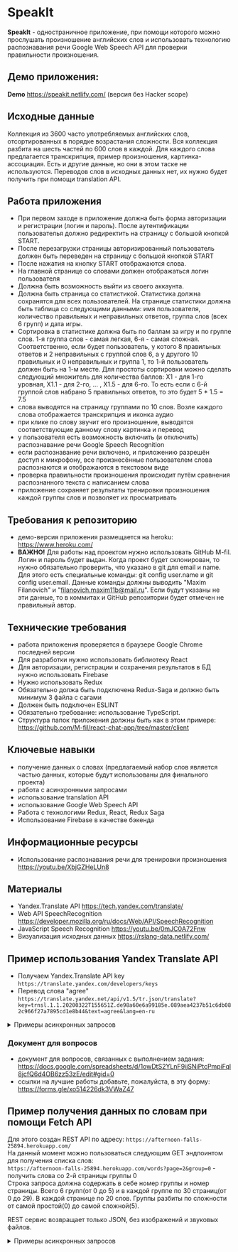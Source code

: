 # SpeakIt

**SpeakIt** - одностраничное приложение, при помощи которого можно прослушать произношение английских слов и использовать технологию распознавания речи Google Web Speech API для проверки правильности произношения.

## Демо приложения:
**Demo** https://speakit.netlify.com/ (версия без Hacker scope)

## Исходные данные

Коллекция из 3600 часто употребляемых английских слов, отсортированных в порядке возрастания сложности. Вся коллекция разбита на шесть частей по 600 слов в каждой. Для каждого слова предлагается транскрипция, пример произношения, картинка-ассоциация. Есть и другие данные, но они в этом таске не используются. Переводов слов в исходных данных нет, их нужно будет получить при помощи translation API. 

## Работа приложения
- При первом заходе в приложение должна быть форма авторизации и регистрации (логин и пароль). После аутентификации пользователья должно редиректить на страницу с большой кнопкой START.
- После перезагрузки страницы авторизированный пользователь должен быть переведен на страницу с большой кнопкой START
- После нажатия на кнопку START отображаются слова.
- На главной странице со словами должен отображаться логин пользователя
- Должна быть возможность выйти из своего аккаунта.
- Должна быть страница со статистикой. Статистика должна сохранятся для всех пользователей. На странице статистики должна быть таблица со следующими данными: имя пользователя, количество правильных и неправильных ответов, группа слов (всех 6 групп) и дата игры.
- Сортировка в статистике должна быть по баллам за игру и по группе слов. 1-я группа слов - самая легкая, 6-я - самая сложная. Соответственно, если будет пользователь, у котого 8 правильных ответов и 2 неправильных с группой слов 6, а у другого 10 правильных и 0 неправильных и группа 1, то 1-й пользователь должен быть на 1-м месте. Для простоты сортировки можно сделать следующий множитель для количества баллов: Х1 - для 1-го уровная, Х1.1 - для 2-го, ... , Х1.5 - для 6-го. То есть если с 6-й группой слов набрано 5 правильных ответов, то это будет 5 * 1.5 = 7.5
- слова выводятся на страницу группами по 10 слов. Возле каждого слова отображается транскрипция и иконка аудио  
- при клике по слову звучит его произношение, выводятся соответствующие данному слову картинка и перевод 
- у пользователя есть возможность включить (и отключить) распознавание речи Google Speech Recognition
- если распознавание речи включено, и приложению разрешён доступ к микрофону, все произнесённые пользователем слова распознаются и отображаются в текстовом виде
- проверка правильности произношения происходит путём сравнения распознанного текста с написанием слова
- приложение сохраняет результаты тренировки произношения каждой группы слов и позволяет их просматривать

## Требования к репозиторию
- демо-версия приложения размещается на heroku: https://www.heroku.com/
- **ВАЖНО!** Для работы над проектом нужно использовать GitHub M-fil. Логин и пароль будет выдан. Когда проект будет склонирован, то нужно обязательно проверить, что указано в git для email и name. Для этого есть специальные команды: git config user.name и git config user.email. Данные команды должны выводить "Maxim Filanovich" и "filanovich.maxim11b@mail.ru". Если будут указаны не эти данные, то в коммитах и GitHub репозитории будет отмечен не правильный автор.

## Технические требования
- работа приложения проверяется в браузере Google Chrome последней версии
- Для разработки нужно использовать библиотеку React
- Для авторизации, регистрации и сохранения результатов в БД нужно использовать Firebase
- Нужно использовать Redux
- Обязательно должа быть подключена Redux-Saga и должно быть минимум 3 файла с сагами
- Должен быть подключен ESLINT
- Обязательно требование: использование TypeScript.
- Структура папок приложения должны быть как в этом примере: https://github.com/M-fil/react-chat-app/tree/master/client

## Ключевые навыки

- получение данных о словах (предлагаемый набор слов является частью данных, которые будут использованы для финального проекта)
- работа с асинхронными запросами
- использование translation API
- использование Google Web Speech API 
- Работа с технологими Redux, React, Redux Saga
- Использование Firebase в качестве бэкенда

## Информационные ресурсы
- Использование распознавания речи для тренировки произношения https://youtu.be/XbjGZHeLUn8  

## Материалы
- Yandex.Translate API https://tech.yandex.com/translate/
- Web API SpeechRecognition https://developer.mozilla.org/ru/docs/Web/API/SpeechRecognition
- JavaScript Speech Recognition https://youtu.be/0mJC0A72Fnw
- Визуализация исходных данных https://rslang-data.netlify.com/

## Пример использования Yandex Translate API
- Получаем Yandex.Translate API key  
`https://translate.yandex.com/developers/keys`
- Перевод слова "agree"  
`https://translate.yandex.net/api/v1.5/tr.json/translate?key=trnsl.1.1.20200322T155651Z.de98a60e6a99185e.089aea4237b51c6db082c966f27a7895cd1e8b44&text=agree&lang=en-ru`

<details> 
  <summary>Примеры асинхронных запросов</summary>

  <p></p>

  JS-код для получения перевода слова (перевод выводится в консоль)

  - при помощи fetch
   ``` javascript 
   function getTranslation () {
   const url = 'https://translate.yandex.net/api/v1.5/tr.json/translate?key=trnsl.1.1.20200322T155651Z.de98a60e6a99185e.089aea4237b51c6db082c966f27a7895cd1e8b44&text= agree &lang=en-ru';
   fetch(url)
     .then(res => res.json())
     .then(data => {
       console.log(data.text)
     });
   }
  ```
  
  - при помощи async/await
  
  ``` javascript 
   async function getTranslation () {
     const url = 'https://translate.yandex.net/api/v1.5/tr.json/translate?key=trnsl.1.1.20200322T155651Z.de98a60e6a99185e.089aea4237b51c6db082c966f27a7895cd1e8b44&text= agree &lang=en-ru';
     const res = await fetch(url);
     const data = await res.json();
     console.log(data.text);
   }
  ```

</details> 

### Документ для вопросов
- документ для вопросов, связанных с выполнением задания: https://docs.google.com/spreadsheets/d/1owDtS2YLnF9ijSNjPtcPmpiFql8jcfQ6d4OB6zz53zE/edit#gid=0
- ссылки на лучшие работы добавьте, пожалуйста, в эту форму: https://forms.gle/xo514226dk3VWaZ47

## Пример получения данных по словам при помощи Fetch API

Для этого создан REST API по адресу: `https://afternoon-falls-25894.herokuapp.com/`  
На данный момент можно пользоваться следующим GET эндпоинтом для получения списка слов:  
`https://afternoon-falls-25894.herokuapp.com/words?page=2&group=0` - получить слова со 2-й страницы группы 0  
Строка запроса должна содержать в себе номер группы и номер страницы. Всего 6 групп(от 0 до 5) и в каждой группе по 30 страниц(от 0 до 29). В каждой странице по 20 слов. Группы разбиты по сложности от самой простой(0) до самой сложной(5).  

REST сервис возвращает только JSON, без изображений и звуковых файлов. 

<details> 
  <summary>Примеры асинхронных запросов</summary>

  <p></p>

  JS-код для получения списка слова (слова выводятся в консоль)

  - при помощи fetch
  
   ``` javascript 
    const getWords = async (page, group) => {
        const url = `https://afternoon-falls-25894.herokuapp.com/words?page=${page}&group=${group}`;
        const res = await fetch(url);
        const json = await res.json();
        console.log(JSON.stringify(json, null, 1));
    };  
  ```
  
   - пример результат вызова
   
 ```json
    [
     {
      "word": "camera",
      "image": "files/01_0007.jpg",
      "audio": "files/01_0007.mp3",
      "audioMeaning": "files/01_0007_meaning.mp3",
      "audioExample": "files/01_0007_example.mp3",
      "textMeaning": "A <i>camera</i> is a piece of equipment that takes pictures.",
      "textExample": "I brought my <b>camera</b> on my vacation.",
      "transcription": "[kǽmərə]",
     },
     {
      "word": "capital",
      "image": "files/01_0008.jpg",
      "audio": "files/01_0008.mp3",
      "audioMeaning": "files/01_0008_meaning.mp3",
      "audioExample": "files/01_0008_example.mp3",
      "textMeaning": "A <i>capital</i> is a city where a country’s government is based.",
      "textExample": "The <b>capital</b> of the United States is Washington, D.C.",
      "transcription": "[kæpətl]",
     },
     {
      "_id": "5e8aaaf87c3d1d199c0f2d76",
      "word": "catch",
      "image": "files/01_0009.jpg",
      "audio": "files/01_0009.mp3",
      "audioMeaning": "files/01_0009_meaning.mp3",
      "audioExample": "files/01_0009_example.mp3",
      "textMeaning": "To <i>catch</i> is to grab or get something.",
      "textExample": "Did you <b>catch</b> the ball during the baseball game?",
      "transcription": "[kætʃ]",
     }
     
     ...
     
    ]
```
Для получения изображений и звуков можно форкнуть репозиторий по ссылке: `https://github.com/irinainina/rslang-data`  
После получения списка слов можно будет создавать новые HTML элементы с ссылками на нужные файлы.  
Например, для изображение `files/01_0009.jpg` надо создать следующий элемент:  
`<img src="https://raw.githubusercontent.com/YOUR-GITHUB-USERNAME/rslang-data/master/data/01_0009.jpg">`  
обратите внимание, что вместо YOUR-GITHUB-USERNAME надо подставить свои данные. Так же, то что в ссылку подставляется  только имя файла без директории `file/`
</details> 
